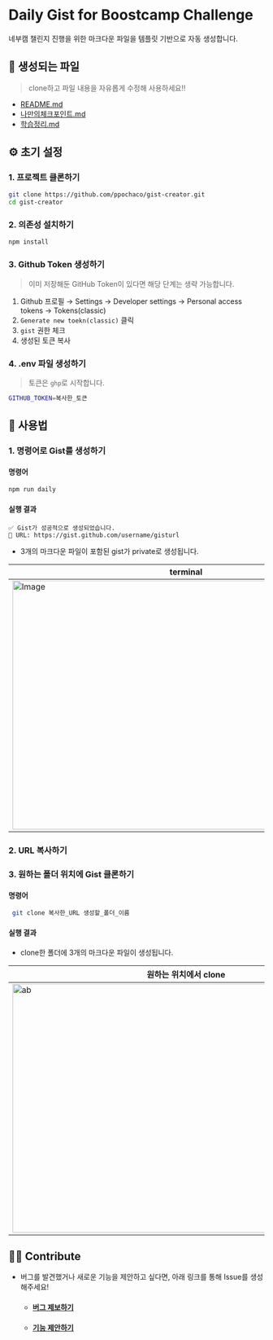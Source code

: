 # Daily Gist for Boostcamp Challenge

네부캠 챌린지 진행을 위한 마크다운 파일을 템플릿 기반으로 자동 생성합니다.

## 📂 생성되는 파일

> clone하고 파일 내용을 자유롭게 수정해 사용하세요!!

- [README.md](https://github.com/ppochaco/gist-creator/blob/main/templates/README.md)
- [나만의체크포인트.md](https://github.com/ppochaco/gist-creator/blob/main/templates/%EB%82%98%EB%A7%8C%EC%9D%98%EC%B2%B4%ED%81%AC%ED%8F%AC%EC%9D%B8%ED%8A%B8.md)
- [학습정리.md](https://github.com/ppochaco/gist-creator/blob/main/templates/%ED%95%99%EC%8A%B5%EC%A0%95%EB%A6%AC.md)

## ⚙️ 초기 설정

### 1. 프로젝트 클론하기

```bash
git clone https://github.com/ppochaco/gist-creator.git
cd gist-creator

```

### 2. 의존성 설치하기

```bash
npm install
```

### 3. Github Token 생성하기

> 이미 저장해둔 GitHub Token이 있다면 해당 단계는 생략 가능합니다.

1. Github 프로필 → Settings → Developer settings → Personal access tokens → Tokens(classic)
2. `Generate new toekn(classic)` 클릭
3. `gist` 권한 체크
4. 생성된 토큰 복사

### 4. .env 파일 생성하기

> 토큰은 `ghp`로 시작합니다.

```bash
GITHUB_TOKEN=복사한_토큰
```

## 📄 사용법

### 1. 명령어로 Gist를 생성하기

#### 명령어

```bash
npm run daily
```

#### 실행 결과

```
✅ Gist가 성공적으로 생성되었습니다.
🔗 URL: https://gist.github.com/username/gisturl
```

- 3개의 마크다운 파일이 포함된 gist가 private로 생성됩니다.

| terminal                                                                                                                           | gist                                                                                                                               |
| ---------------------------------------------------------------------------------------------------------------------------------- | ---------------------------------------------------------------------------------------------------------------------------------- |
| <img width="683" height="489" alt="Image" src="https://github.com/user-attachments/assets/de71bf92-8756-4ac3-8a0c-4de1cb6253ad" /> | <img width="928" height="457" alt="Image" src="https://github.com/user-attachments/assets/4f7aad9f-72dc-4c8f-8308-e4e4c4ed3ba7" /> |

### 2. URL 복사하기

### 3. 원하는 폴더 위치에 Gist 클론하기

#### 명령어

```bash
 git clone 복사한_URL 생성할_폴더_이름
```

#### 실행 결과

- clone한 폴더에 3개의 마크다운 파일이 생성됩니다.

| 원하는 위치에서 clone                                                                                                           | 폴더 이동 후 생성된 파일 확인                                                                                                      |
| ------------------------------------------------------------------------------------------------------------------------------- | ---------------------------------------------------------------------------------------------------------------------------------- |
| <img width="683" height="489" alt="ab" src="https://github.com/user-attachments/assets/48a1f666-55f7-49d5-b2d9-1843126e2622" /> | <img width="683" height="489" alt="Image" src="https://github.com/user-attachments/assets/8280a47f-cc82-4a85-a3a1-b6aca6d4faf4" /> |

## 🙌🏻 Contribute

- 버그를 발견했거나 새로운 기능을 제안하고 싶다면, 아래 링크를 통해 Issue를 생성해주세요!

  - #### [버그 제보하기](https://github.com/ppochaco/gist-creator/issues/new?template=bug_report.md)
  - #### [기능 제안하기](https://github.com/ppochaco/gist-creator/issues/new?template=feature_request.md)
